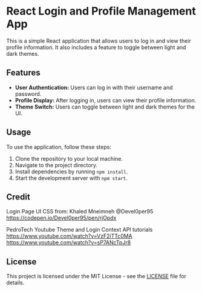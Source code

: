 # React Login and Profile Management App

This is a simple React application that allows users to log in and view their profile information. It also includes a feature to toggle between light and dark themes.

## Features

- **User Authentication:** Users can log in with their username and password.
- **Profile Display:** After logging in, users can view their profile information.
- **Theme Switch:** Users can toggle between light and dark themes for the UI.

## Usage

To use the application, follow these steps:

1. Clone the repository to your local machine.
2. Navigate to the project directory.
3. Install dependencies by running `npm install`.
4. Start the development server with `npm start`.

## Credit

Login Page UI CSS from:
Khaled Mneimneh
@Devel0per95
https://codepen.io/Devel0per95/pen/rjOpdx

PedroTech Youtube
Theme and Login Context API tutorials
<br>
https://www.youtube.com/watch?v=VzF2iTTc0MA
<br>
https://www.youtube.com/watch?v=sP7ANcTpJr8

## License

This project is licensed under the MIT License - see the [LICENSE](LICENSE) file for details.
